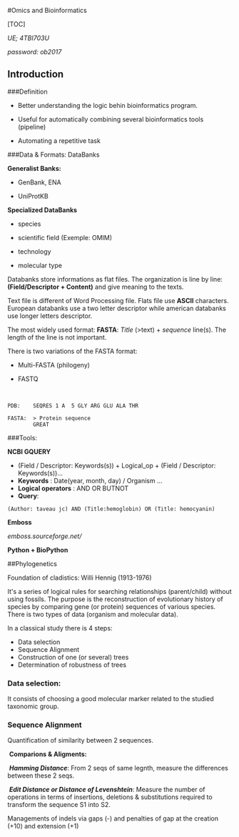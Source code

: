 #Omics and Bioinformatics

[TOC]

*UE; 4TBI703U*

*password: ob2017*



## Introduction

###Definition

- Better understanding the logic behin bioinformatics program.

- Useful for automatically combining several bioinformatics tools (pipeline)

- Automating a repetitive task


###Data & Formats: DataBanks

**Generalist Banks:**

- GenBank, ENA

- UniProtKB

**Specialized DataBanks**

- species

- scientific field (Exemple: OMIM)

- technology

- molecular type

Databanks store informations as flat files. The organization is line by line: **(Field/Descriptor + Content)** and give meaning to the texts.

Text file is different of Word Processing file. Flats file use **ASCII** characters. European databanks use a two letter descriptor while american databanks use longer letters descriptor.

The most widely used format: **FASTA**: *Title* (>text) + *sequence* line(s). The length of the line is not important.

There is two variations of the FASTA format:

- Multi-FASTA (philogeny)

- FASTQ

  ​


```PDB
PDB:	SEQRES 1 A	5 GLY ARG GLU ALA THR
```

```FASTA
FASTA:	> Protein sequence
		GREAT
```



###Tools:

**NCBI GQUERY**

- (Field / Descriptor: Keywords(s)) + Logical_op + (Field / Descriptor: Keywords(s))...
- **Keywords** : Date(year, month, day)  / Organism ...
- **Logical operators** : AND	OR	BUTNOT
- **Query**:

```
(Author: taveau jc) AND (Title:hemoglobin) OR (Title: hemocyanin)
```

**Emboss**

*emboss.sourceforge.net/*

**Python + BioPython**





##Phylogenetics

Foundation of cladistics: Willi Hennig (1913-1976)

It's a series of logical rules for searching relationships (parent/child) without using fossils. The purpose is the reconstruction of evolutionary history of species by comparing gene (or protein) sequences of various species. There is two types of data (organism and molecular data).

In a classical study there is 4 steps:

- Data selection
- Sequence Alignment
- Construction of one (or several) trees
- Determination of robustness of trees



### Data selection:

It consists of choosing a good molecular marker related to the studied taxonomic group.

### Sequence Alignment

Quantification of similarity between 2 sequences.

​	**Comparions & Aligments:**

​	***Hamming Distance***: From 2 seqs of same legnth, measure the differences between these 2 seqs.

​	***Edit Distance or Distance of Levenshtein***: Measure the number of operations in terms of insertions, deletions & substitutions required to transform the sequence S1 into S2.

Managements of indels via gaps (-) and penalties of gap at the creation (+10) and extension (+1)



